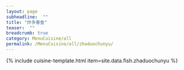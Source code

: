 ```yaml
---
layout: page
subheadline:  ""
title: "炸多春鱼" 
teaser:  "" 
breadcrumb: true
category: MenuCuisine/all
permalink: /MenuCuisine/all/zhaduochunyu/
---
```


{% include cuisine-template.html item=site.data.fish.zhaduochunyu %}
